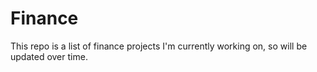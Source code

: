 # Finance
This repo is a list of finance projects I'm currently working on, so will be updated over time.
